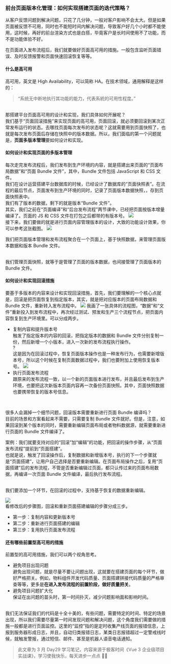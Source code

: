 ### 前台页面版本化管理：如何实现搭建页面的迭代策略？

从客户反馈问题到解决问题，只花了几分钟，一般对客户影响不会太大。但是如果页面被反馈不可用，同时也不能短时间内解决问题，导致客户好几个小时都不能使用，这时候，再好的前台渲染方式也是白搭，毕竟客户是长时间使用不了功能，而不是功能体验不好。
<br/>

在页面进入发布流程后，我们就要做好页面高可用的措施。一般包含监听页面错误、及时反馈报警和页面快速回滚恢复等等。

#### 什么是高可用

高可用，英文是 High Availability，可以简称 HA。在技术领域，通用解释是这样的：
<br/>

> “系统无中断地执行其功能的能力，代表系統的可用性程度。”

<br/>
那搭建平台页面高可用的设计和实现，我们具体如何开展呢？
<br/>
我们基于“页面回滚措施”来实现页面的高可用，页面回滚，就必须要回滚到某次正常发布运行的状态。去哪找页面每次发布的状态呢？这就需要用到页面快照了，也就是每次发布页面后存储在快照中的版本数据。所以，我们面临的第一个问题就是，<b>页面多版本管理</b>要如何设计和实现。

#### 如何设计和实现页面的多版本管理

每次走完发布流程后，我们发布到生产环境的内容，就是搭建出来页面的“页面布局数据”和“页面 Bundle 文件”，其中，Bundle 文件包括 JavaScript 和 CSS 文件。
<br/>
我们在设计运营搭建平台数据库的时候，已经设计了数据库的“页面快照表”。在流程的最后节点，页面发布到生产环境的同时，记录了页面版本数据快照，，存到页面快照表中。<br/>
我们有了版本的数据，剩下的就是版本“Bundle 文件”。
<br/>
其实，我们之前在“页面编译”和“后台发布流程”两节课中，已经把页面按版本增量编译了。页面的 JS 和 CSS 文件在打包之后都带的有版本号。
![](https://static001.geekbang.org/resource/image/a8/91/a806df728847f8c2af9ae20652419591.png?wh=1920x1198)
<br/>
接下来，我们要做的就是进行页面内容管理版本的设计，大致的功能设计效果，你可以参考这张截图。
![](https://static001.geekbang.org/resource/image/be/b0/beafa770edcab2a026449bd65564b8b0.png?wh=1920x1208)

我们把页面版本管理和发布流程聚合在一个页面上，基于快照数据，来管理页面版本数据和版本 Bundle 文件。

<br/>
我们管理页面快照，就等于是管理了页面的版本数据，也间接管理了页面版本的 Bundle 文件。

#### 如何设计和实现回滚措施

要基于多版本的内容来设计和实现回滚措施，首先，我们要理解的一个核心点就是，回滚是把页面恢复到指定版本，其实，就是把对应版本的页面布局数据和 Bundle 文件，重新转入发布流程中。
![](https://static001.geekbang.org/resource/image/de/c6/de6d1fa5133c100730af27e4effba4c6.jpg?wh=4000x2250)
我画了一张具体的流程图，“数据”和“文件”重新投入到发布流程中，再次经过测试、预发和生产三个流程节点，把页面内容恢复到生产环境里。可以分成两步。
<br/>

- 复制内容和提升版本号<br/>
  触发了指定版本的内容的回滚，把指定版本的数据和 Bundle 文件分别复制一份，然后新增一个小版本，进入一次新的发布流程执行操作。<br/>
  ?<br/>
  这是因为在回滚过程中，恢复页面版本操作也是一种发布行为，也需要新增版本号，所以这个时候在复制页面数据过程中，我们也要附加上使用恢复版本号。
  ![](https://static001.geekbang.org/resource/image/1a/6b/1ace71e158206d41dc09a0226bb6946b.png?wh=1920x1208)
- 执行页面发布流程<br/>
  跟原来的发布流程一致，以一个新的页面版本进行发布，并且最后发布到生产环境，也要把这次新版本页面内容再一次备份页面快照。其中，页面快照数据也要携带恢复的版本号信息。

<br/>

很多人会漏掉一个细节问题，回滚版本需要重新进行页面 Bundle 编译吗？<br/>
目前的场景和方案看起来不需要，只需要复制 Bundle 文件就好。但是，注意，如果回滚到某个版本的同时，需要重新编辑页面布局或者物料数据源，就需要重新进行页面的 Bundle 文件编译了。
<br/>

案例：我们就要支持对应的“回滚”加“编辑”的功能，把回滚的操作步骤，从“页面发布流程”提前到“页面搭建”。
<br/>
也就是说，触发了回滚操作后，复制数据和新增版本号，执行的下一个步骤就是“页面搭建”，让用户自己选择是否要重新编辑。在页面布局操作之后，复用“页面搭建”后的发布流程，不管是否重新编辑过页面，都只认传过来的页面布局数据，再编译一次页面 Bundle 文件编译，最后执行发布流程。

<br/>
我们要添加一个环节，在回滚的过程中，支持基于恢复的数据重新编辑。

![](https://static001.geekbang.org/resource/image/13/9c/13aef36bbe8d260be4cf8e222dc62c9c.jpg?wh=4000x2250)
<br/>
看修改后的步骤图，回滚和重新页面搭建编辑的步骤分成三步。<br/>

- 第一步：复制内容和更新版本号
- 第二步：重新进行页面搭建的编辑
- 第三步：复用执行页面发布流程

#### 还有哪些前置型高可用的措施

前置型的高可用措施，我们可以两个视角思考。
<br/>

- 避免项目出现问题<br/>
  避免出现问题，就是尽量不要让问题出现，这就要在搭建页面的每个环节，做好严格把关。例如，物料组件开发代码质量、页面搭建拼接代码质量的严格审查等等，更多是<b>在进入发布流程的前置阶段，做好质量把关</b>。
- 避免项目问题扩大化<br/>
  保证在出问题的苗头时，第一时间扑灭，减少问题影响面和影响时间。

<br/>
我们无法保证我们的代码是十全十美的，有些问题，需要特定的时间、特定的场景出现，所以我们需要尽量第一时间发现问题和解决问题，这个角度我们需要做的措施一般都是进行页面监控。这里的“监控”指的是定时收集产线页面的报错信息，上报到服务器形成日志，并且，自动归类报错日志，某类日志报错超过一定警戒线时候，就触发警报，通过短信、邮件、甚至是机器人语音电话通知。

<br/>

> 此文章为 3 月 Day29 学习笔记，内容来源于极客时间《Vue 3 企业级项目实战课》，学习使我快乐，每天进步一点点 💪💪
